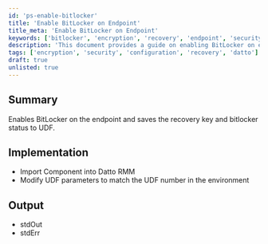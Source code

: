 ```yaml
---
id: 'ps-enable-bitlocker'
title: 'Enable BitLocker on Endpoint'
title_meta: 'Enable BitLocker on Endpoint'
keywords: ['bitlocker', 'encryption', 'recovery', 'endpoint', 'security']
description: 'This document provides a guide on enabling BitLocker on endpoints, including saving the recovery key and BitLocker status to User Defined Fields (UDF) in Datto RMM. It outlines the implementation steps required to import the component and modify UDF parameters for proper configuration.'
tags: ['encryption', 'security', 'configuration', 'recovery', 'datto']
draft: true
unlisted: true
---
```

## Summary

Enables BitLocker on the endpoint and saves the recovery key and bitlocker status to UDF.

## Implementation

- Import Component into Datto RMM
- Modify UDF parameters to match the UDF number in the environment

## Output

- stdOut
- stdErr



